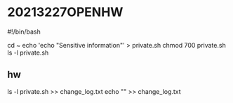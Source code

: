 # 20213227OPENHW

#!/bin/bash

cd ~
echo 'echo "Sensitive information"' > private.sh
chmod 700 private.sh
ls -l private.sh

## hw
ls -l private.sh >> change_log.txt
echo "" >> change_log.txt


